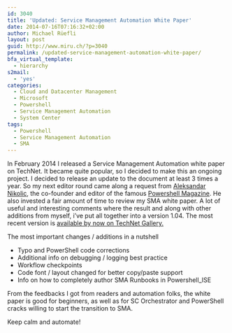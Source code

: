 ```yaml
---
id: 3040
title: 'Updated: Service Management Automation White Paper'
date: 2014-07-16T07:16:32+02:00
author: Michael Rüefli
layout: post
guid: http://www.miru.ch/?p=3040
permalink: /updated-service-management-automation-white-paper/
bfa_virtual_template:
  - hierarchy
s2mail:
  - 'yes'
categories:
  - Cloud and Datacenter Management
  - Microsoft
  - Powershell
  - Service Management Automation
  - System Center
tags:
  - Powershell
  - Service Management Automation
  - SMA
---
```

In February 2014 I released a Service Management Automation white paper on TechNet. It became quite popular, so I decided to make this an ongoing project. I decided to release an update to the document at least 3 times a year. So my next editor round came along a request from <a href="https://twitter.com/alexandair" target="_blank">Aleksandar Nikolic</a>, the co-founder and editor of the famous <a href="http://www.powershellmagazine.com/" target="_blank">Powershell Magazine</a>. He also invested a fair amount of time to review my SMA white paper. A lot of useful and interesting comments where the result and along with other additions from myself, i&#8217;ve put all together into a version 1.04. The most recent version is <a title="Service Management Automation (SMA) white paper" href="http://gallery.technet.microsoft.com/Service-Management-fcd75828" target="_blank">available by now on TechNet Gallery.</a>

The most important changes / additions in a nutshell

  * Typo and PowerShell code corrections
  * Additional info on debugging / logging best practice
  * Workflow checkpoints
  * Code font / layout changed for better copy/paste support
  * Info on how to completely author SMA Runbooks in Powershell_ISE

From the feedbacks I got from readers and automation folks, the white paper is good for beginners, as well as for SC Orchestrator and PowerShell cracks willing to start the transition to SMA.

Keep calm and automate!

&nbsp;
